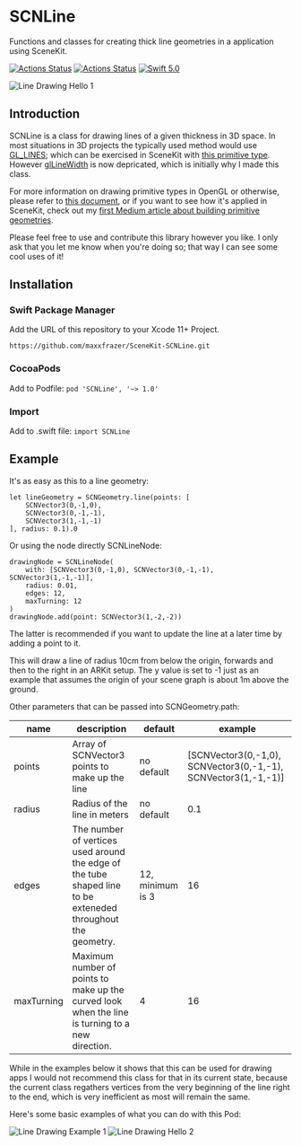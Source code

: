 # SCNLine

Functions and classes for creating thick line geometries in a application using SceneKit.

[![Actions Status](https://github.com/maxxfrazer/SceneKit-SCNLine/workflows/linter/badge.svg)](https://github.com/maxxfrazer/SceneKit-SCNLine/actions)
[![Actions Status](https://github.com/maxxfrazer/SceneKit-SCNLine/workflows/build/badge.svg)](https://github.com/maxxfrazer/SceneKit-SCNLine/actions)
[![Swift 5.0](https://img.shields.io/badge/Swift-5.0-orange.svg?style=flat)](https://swift.org/)

![Line Drawing Hello 1](https://github.com/maxxfrazer/SceneKit-SCNLine/blob/master/media/lines-hello-lighton.gif)

## Introduction

SCNLine is a class for drawing lines of a given thickness in 3D space.
In most situations in 3D projects the typically used method would use [GL_LINES](https://www.glprogramming.com/red/chapter02.html#name14); which can be exercised in SceneKit with [this primitive type](https://developer.apple.com/documentation/scenekit/scngeometryprimitivetype/line). However [glLineWidth](https://developer.apple.com/documentation/opengles/1617268-gllinewidth?language=occ) is now depricated, which is initially why I made this class.

For more information on drawing primitive types in OpenGL or otherwise, please refer to [this document](http://15462.courses.cs.cmu.edu/spring2018content/lectures/00_opengl/00_opengl_slides.pdf), or if you want to see how it's applied in SceneKit, check out my [first Medium article about building primitive geometries](https://link.medium.com/umwbtn8afT).

Please feel free to use and contribute this library however you like.
I only ask that you let me know when you're doing so; that way I can see some cool uses of it!

## Installation

### Swift Package Manager

Add the URL of this repository to your Xcode 11+ Project.

`https://github.com/maxxfrazer/SceneKit-SCNLine.git`

### CocoaPods

Add to Podfile: `pod 'SCNLine', '~> 1.0'`


### Import

Add to .swift file: `import SCNLine`

## Example

It's as easy as this to a line geometry:

```
let lineGeometry = SCNGeometry.line(points: [
	SCNVector3(0,-1,0),
	SCNVector3(0,-1,-1),
	SCNVector3(1,-1,-1)
], radius: 0.1).0
```

Or using the node directly SCNLineNode:
```
drawingNode = SCNLineNode(
	with: [SCNVector3(0,-1,0), SCNVector3(0,-1,-1), SCNVector3(1,-1,-1)],
	radius: 0.01,
	edges: 12,
	maxTurning: 12
)
drawingNode.add(point: SCNVector3(1,-2,-2))
```
The latter is recommended if you want to update the line at a later time by adding a point to it.

This will draw a line of radius 10cm from below the origin, forwards and then to the right in an ARKit setup.
The y value is set to -1 just as an example that assumes the origin of your scene graph is about 1m above the ground.

Other parameters that can be passed into SCNGeometry.path:

| name          | description                                                                     | default            | example                         |
|---------------|---------------------------------------------------------------------------------|--------------------|---------------------------------|
| points        | Array of SCNVector3 points to make up the line                                  | no default         | [SCNVector3(0,-1,0),  SCNVector3(0,-1,-1),  SCNVector3(1,-1,-1)] |
| radius        | Radius of the line in meters                                                    | no default         | 0.1                             |
| edges         | The number of vertices used around the edge of the tube shaped line to be exteneded throughout the geometry.    | 12, minimum is 3                 | 16                              |
| maxTurning    | Maximum number of points to make up the curved look when the line is turning to a new direction.    | 4                  | 16                      |


While in the examples below it shows that this can be used for drawing apps I would not recommend this class for that in its current state, because the current class regathers vertices from the very beginning of the line right to the end, which is very inefficient as most will remain the same.

Here's some basic examples of what you can do with this Pod:

![Line Drawing Example 1](https://github.com/maxxfrazer/SceneKit-SCNLine/blob/master/media/lines-drawing-1.gif)
![Line Drawing Hello 2](https://github.com/maxxfrazer/SceneKit-SCNLine/blob/master/media/lines-hello-lightoff.gif)
